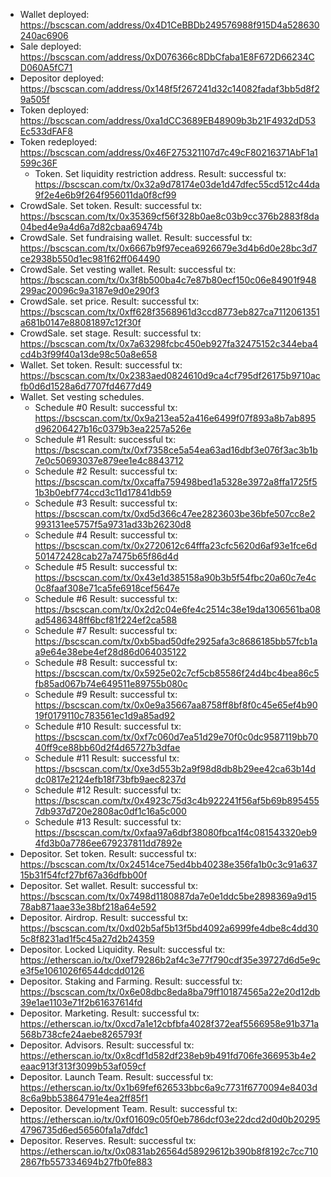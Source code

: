 * Wallet deployed: https://bscscan.com/address/0x4D1CeBBDb249576988f915D4a528630240ac6906
* Sale deployed: https://bscscan.com/address/0xD076366c8DbCfaba1E8F672D66234CD060A5fC71
* Depositor deployed: https://bscscan.com/address/0x148f5f267241d32c14082fadaf3bb5d8f29a505f
* Token deployed: https://bscscan.com/address/0xa1dCC3689EB48909b3b21F4932dD53Ec533dFAF8
* Token redeployed: https://bscscan.com/address/0x46F275321107d7c49cF80216371AbF1a1599c36F
  * Token. Set liquidity restriction address.
  Result: successful tx: https://bscscan.com/tx/0x32a9d78174e03de1d47dfec55cd512c44da9f2e4e6b9f264f956011da0f8cf99
* CrowdSale. Set token.
  Result: successful tx: https://bscscan.com/tx/0x35369cf56f328b0ae8c03b9cc376b2883f8da04bed4e9a4d6a7d82cbaa69474b
* CrowdSale. Set fundraising wallet.
  Result: successful tx: https://bscscan.com/tx/0x6667b9f97ecea6926679e3d4b6d0e28bc3d7ce2938b550d1ec981f62ff064490
* CrowdSale. Set vesting wallet.
  Result: successful tx: https://bscscan.com/tx/0x3f8b500ba4c7e87b80ecf150c06e84901f948299ac20096c9a3187e9d0e290f3
* CrowdSale. set price.
  Result: successful tx: https://bscscan.com/tx/0xff628f3568961d3ccd8773eb827ca7112061351a681b0147e88081897c12f30f
* CrowdSale. set stage.
  Result: successful tx: https://bscscan.com/tx/0x7a63298fcbc450eb927fa32475152c344eba4cd4b3f99f40a13de98c50a8e658
* Wallet. Set token.
  Result: successful tx: https://bscscan.com/tx/0x2383aed0824610d9ca4cf795df26175b9710acfb0d6d1528a6d7707fd4677d49
* Wallet. Set vesting schedules.
  * Schedule #0
    Result: successful tx: https://bscscan.com/tx/0x9a213ea52a416e6499f07f893a8b7ab895d96206427b16c0379b3ea2257a526e
  * Schedule #1
    Result: successful tx: https://bscscan.com/tx/0xf7358ce5a54ea63ad16dbf3e076f3ac3b1b7e0c50693037e879ee1e4c8843712
  * Schedule #2
    Result: successful tx: https://bscscan.com/tx/0xcaffa759498bed1a5328e3972a8ffa1725f51b3b0ebf774ccd3c11d17841db59
  * Schedule #3
    Result: successful tx: https://bscscan.com/tx/0xd5d366c47ee2823603be36bfe507cc8e2993131ee5757f5a9731ad33b26230d8
  * Schedule #4
    Result: successful tx: https://bscscan.com/tx/0x2720612c64fffa23cfc5620d6af93e1fce6d501472428cab27a7475b65f86d4d
  * Schedule #5
    Result: successful tx: https://bscscan.com/tx/0x43e1d385158a90b3b5f54fbc20a60c7e4c0c8faaf308e71ca5fe6918cef5647e
  * Schedule #6
    Result: successful tx: https://bscscan.com/tx/0x2d2c04e6fe4c2514c38e19da1306561ba08ad5486348ff6bcf81f224ef2ca588
  * Schedule #7
    Result: successful tx: https://bscscan.com/tx/0xb5bad50dfe2925afa3c8686185bb57fcb1aa9e64e38ebe4ef28d86d064035122
  * Schedule #8
    Result: successful tx: https://bscscan.com/tx/0x5925e02c7cf5cb85586f24d4bc4bea86c5fb85ad067b74e649511e89755b080c
  * Schedule #9
    Result: successful tx: https://bscscan.com/tx/0x0e9a35667aa8758ff8bf8f0c45e65ef4b9019f0179110c783561ec1d9a85ad92
  * Schedule #10
    Result: successful tx: https://bscscan.com/tx/0xf7c060d7ea51d29e70f0c0dc9587119bb7040ff9ce88bb60d2f4d65727b3dfae
  * Schedule #11
    Result: successful tx: https://bscscan.com/tx/0xe3d553b2a9f98d8db8b29ee42ca63b14ddc0817e2124efb18f73bfb9aec8237d
  * Schedule #12
    Result: successful tx: https://bscscan.com/tx/0x4923c75d3c4b922241f56af5b69b8954557db937d720e2808ac0df1c16a5c000
  * Schedule #13
    Result: successful tx: https://bscscan.com/tx/0xfaa97a6dbf38080fbca1f4c081543320eb94fd3b0a7786ee679237811dd7892e
* Depositor. Set token.
  Result: successful tx: https://bscscan.com/tx/0x24514ce75ed4bb40238e356fa1b0c3c91a63715b31f54fcf27bf67a36dfbb00f
* Depositor. Set wallet.
  Result: successful tx: https://bscscan.com/tx/0x7498d1180887da7e0e1ddc5be2898369a9d1578ab871aae33e38bf218a64e592
* Depositor. Airdrop.
  Result: successful tx: https://bscscan.com/tx/0xd02b5af5b13f5bd4092a6999fe4dbe8c4dd305c8f8231ad1f5c45a27d2b24359
* Depositor. Locked Liquidity.
  Result: successful tx: https://etherscan.io/tx/0xef79286b2af4c3e77f790cdf35e39727d6d5e9ce3f5e1061026f6544dcdd0126
* Depositor. Staking and Farming.
  Result: successful tx: https://bscscan.com/tx/0x6e08dbc8eda8ba79ff101874565a22e20d12db39e1ae1103e71f2b61637614fd
* Depositor. Marketing.
  Result: successful tx: https://etherscan.io/tx/0xcd7a1e12cbfbfa4028f372eaf5566958e91b371a568b738cfe24aebe8265793f
* Depositor. Advisors.
  Result: successful tx: https://etherscan.io/tx/0x8cdf1d582df238eb9b491fd706fe366953b4e2eaac913f313f3099b53af059cf
* Depositor. Launch Team.
  Result: successful tx: https://etherscan.io/tx/0x1b69fef626533bbc6a9c7731f6770094e8403d8c6a9bb53864791e4ea2ff85f1
* Depositor. Development Team.
  Result: successful tx: https://etherscan.io/tx/0xf01609c05f0eb786dcf03e22dcd2d0d0b202954796735d6ed56560fa1a7dfdc1
* Depositor. Reserves.
  Result: successful tx: https://etherscan.io/tx/0x0831ab26564d58929612b390b8f8192c7cc7102867fb557334694b27fb0fe883
